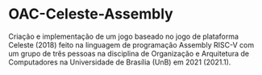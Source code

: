 # OAC-Celeste-Assembly
Criação e implementação de um jogo baseado no jogo de plataforma Celeste (2018) feito na linguagem de programação Assembly RISC-V com um grupo de três pessoas na disciplina de Organização e Arquitetura de Computadores na Universidade de Brasília (UnB) em 2021 (2021.1).
